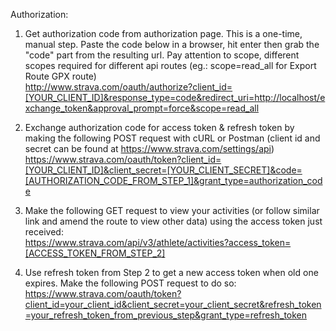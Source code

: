 Authorization:

1. Get authorization code from authorization page. This is a one-time, manual step. Paste the code below in a browser, hit enter then grab the "code" part from the resulting url. Pay attention to scope, different scopes required for different api routes (eg.: scope=read_all for Export Route GPX route)<br />http://www.strava.com/oauth/authorize?client_id=[YOUR_CLIENT_ID]&response_type=code&redirect_uri=http://localhost/exchange_token&approval_prompt=force&scope=read_all

2. Exchange authorization code for access token & refresh token by making the following POST request with cURL or Postman (client id and secret can be found at https://www.strava.com/settings/api)<br />https://www.strava.com/oauth/token?client_id=[YOUR_CLIENT_ID]&client_secret=[YOUR_CLIENT_SECRET]&code=[AUTHORIZATION_CODE_FROM_STEP_1]&grant_type=authorization_code

3. Make the following GET request to view your activities (or follow similar link and amend the route to view other data) using the access token just received:<br />https://www.strava.com/api/v3/athlete/activities?access_token=[ACCESS_TOKEN_FROM_STEP_2]

4. Use refresh token from Step 2 to get a new access token when old one expires. Make the following POST request to do so:<br />https://www.strava.com/oauth/token?client_id=your_client_id&client_secret=your_client_secret&refresh_token=your_refresh_token_from_previous_step&grant_type=refresh_token
